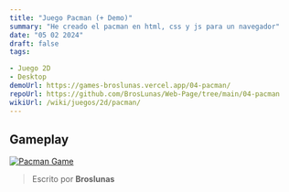 ```yaml
---
title: "Juego Pacman (+ Demo)"
summary: "He creado el pacman en html, css y js para un navegador"
date: "05 02 2024"
draft: false
tags:

- Juego 2D
- Desktop
demoUrl: https://games-broslunas.vercel.app/04-pacman/
repoUrl: https://github.com/BrosLunas/Web-Page/tree/main/04-pacman
wikiUrl: /wiki/juegos/2d/pacman/
---
```


## Gameplay
[![Pacman Game](/img/games/pacman.png)](/video/gameplay/pacman.mp4)

> Escrito por **Broslunas**